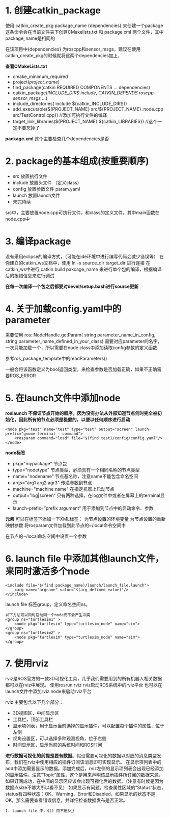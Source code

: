 # 1. 创建catkin_package
使用 catkin_create_pkg package_name {dependencies} 来创建一个package
这条命令会在当前文件夹下创建CMakelists.txt 和 package.xml 两个文件，其中package_name是相同的

在该项目中{dependencies} 为roscpp和sensor_msgs，建议在使用catkin_create_pkg的时候就将这两个dependencies加上，

**查看CMakeLists.txt**

* cmake_minimum_required
* project(*project_name*)
* find_package(catkin REQUIRED COMPONENTS ... dependencies)
* catkin_package(*INCLUDE_DIRS include*, *CATKIN_DEPENDS roscpp sensor_msgs* ...)
* include_directories( include ${catkin_INCLUDE_DIRS})
* add_executable(\${PROJECT_NAME} src/\${PROJECT_NAME}_node.cpp src/TestControl.cpp}) //添加可执行文件的编译 
* target_link_libraries(\${PROJECT_NAME} \${catkin_LIBRARIES}) //这个一定不要忘掉了

**package.xml**
这个主要检查几个dependencies是否<build></build>

# 2. package的基本组成(按重要顺序)

* src 放置执行文件
* include 放置头文件 （定义class）
* config 放置参数文件 param.yaml
* launch 放置launch文件
* 未完待续

src中，主要放置node.cpp可执行文件，和class的定义文件。其中main函数在node.cpp中

# 3. 编译package
没有采用eclipse的编译方式，（可能在ide环境中进行编写代码会减少错误等）
在你建立的catkin_ws文档中，使用
ln -s source_dir target_dir
进行连接
在catkin_ws中进行
catkin build pakcage_name
来进行单个包的编译，根据编译后的报错信息来进行调试

**在每一次编译一个包之后都要对devel/setup.bash进行source更新**

# 4. 关于加载config.yaml中的parameter
需要使用
ros::NodeHandle.getParam( string parameter_name_in_config, string parameter_name_defined_in_your_class)
需要对应parameter的名字，一次只能加载一个，所以需要在node class中添加读取config参数的定义函数

参考ros_package_template中的readParameters()

一般会将该函数定义为bool返回类型，来检查参数是否加载正确，如果不正确需要ROS_ERROR

# 5. 在launch文件中添加node
**roslaunch 不保证节点开始的顺序，因为没有办法从外部知道节点何时完全被初始化，因此所有的节点必须是稳健的，以便以任何顺序进行启动**
```
<node pkg="test" name="test" type="test" output="screen" launch-prefix="gnome-terminal --command">
    <rosparam command="load" file="$(find test)/config/config.yaml"/>
</node>
```
**node标签**
* pkg="mypackage" 节点包
* type="nodetype" 节点类型，必须具有一个相同名称的节点类型
* name="nodename" 节点基名称，注意name不能包含命名空间
* args="arg1 arg2 agr3" 传递参数到节点
* machine="machine name" 在指定机器上启动节点
* output=”log|screen“ 只有两种选择，在log文件中或者在屏幕上的terminal显示
* launch-prefix=”prefix argument“ 用于添加到节点中的启动命令、参数


**元素**
可以在<node>标签下添加一下XML标签：
<env>为节点设置的环境变量
<remap>为节点设置的重新映射参数
<rosparam>将rosparam文件加载到此节点的~/local命令空间中
<param>在节点的~/local命名空间中设置一个参数

# 6. launch file 中添加其他launch文件，来同时激活多个node
```
<include file="$(find package_name)/launch/launch_file.launch">
    <arg name="argname" value="$(arg_defined_value)"/>
</include>
```

launch file 标签group，定义命名空间ns。
```
以下方法可以同时启动同一个node而不会产生冲突
<group ns="turtlesim1" >
    <node pkg="turtlesim" type="turtlesim_node" name="sim">
</group>
<group ns="turtlesim2" >
    <node pkg="turtlesim" type="turtlesim_node" name="sim">
</group>
```


# 7. 使用rviz
rviz是ROS官方的一款3D可视化工具，几乎我们需要用到的所有机器人相关数据都可以在rviz中展现。
使用rosrun rviz rviz启动ROS系统中的rviz平台
也可以在launch文件中添加rviz node来启动rviz平台
<node pkg="rviz" type="rviz" name="rviz">

rviz 主要包含以下几个部分：

* 3D视图区，中间显示区
* 工具栏，顶部工具栏
* 显示项列表，用于显示当前选择的显示插件，可以配置每个插件的属性，位于左侧
* 视角设置区，可以选择多种观测视角，位于右侧
* 时间显示区，显示当前的系统时间和ROS时间

**进行数据可视化的前提是要有数据**。假设需要可视化的数据以对应的消息类型发布，我们在rviz中使用相应的插件订阅该消息即可实现显示。
在显示项列表中的add中添加需要显示的数据。添加完成后，rviz左侧的显示项列表会出现已经添加的显示插件。注意”Topic“属性，这个是用来声明该显示插件所订阅的数据来源，如果订阅成功，在中间的显示区应该会出现可视化后的数据。（注意有时候是因为数据点size不够大所以看不见）
如果显示有问题，检查属性区域的”Status“状态，status有四种状态：OK、Warning、Error和Disabled，如果显示的状态不是OK，那么需要查看错误信息，并详细检查数据发布是否正常。



```
1. launch file 中，$() 而不是${}
```



